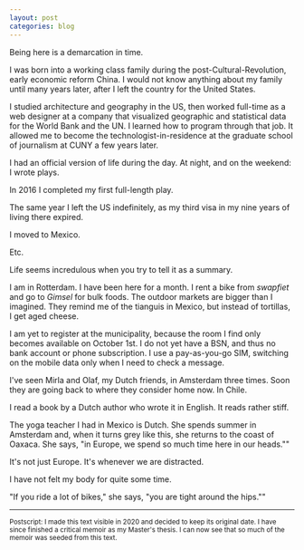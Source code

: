 ```yaml
---
layout: post
categories: blog
---
```


Being here is a demarcation in time.

I was born into a working class family during the post-Cultural-Revolution, early economic reform China. I would not know anything about my family until many years later, after I left the country for the United States.

I studied architecture and geography in the US, then worked full-time as a web designer at a company that visualized geographic and statistical data for the World Bank and the UN. I learned how to program through that job. It allowed me to become the technologist-in-residence at the graduate school of journalism at CUNY a few years later.

I had an official version of life during the day. At night, and on the weekend: I wrote plays.

In 2016 I completed my first full-length play.

The same year I left the US indefinitely, as my third visa in my nine years of living there expired.

I moved to Mexico.

Etc.

Life seems incredulous when you try to tell it as a summary.

I am in Rotterdam. I have been here for a month. I rent a bike from _swapfiet_ and go to _Gimsel_ for bulk foods. The outdoor markets are bigger than I imagined. They remind me of the tianguis in Mexico, but instead of tortillas, I get aged cheese.

I am yet to register at the municipality, because the room I find only becomes available on October 1st. I do not yet have a BSN, and thus no bank account or phone subscription. I use a pay-as-you-go SIM, switching on the mobile data only when I need to check a message.

I've seen Mirla and Olaf, my Dutch friends, in Amsterdam three times. Soon they are going back to where they consider home now. In Chile.

I read a book by a Dutch author who wrote it in English. It reads rather stiff. 

The yoga teacher I had in Mexico is Dutch. She spends summer in Amsterdam and, when it turns grey like this, she returns to the coast of Oaxaca. She says, "in Europe, we spend so much time here in our heads."" 

It's not just Europe. It's whenever we are distracted.

I have not felt my body for quite some time.

"If you ride a lot of bikes," she says, "you are tight around the hips.""

<hr>

<small>Postscript: I made this text visible in 2020 and decided to keep its original date. I have since finished a critical memoir as my Master's thesis. I can now see that so much of the memoir was seeded from this text.</small>









